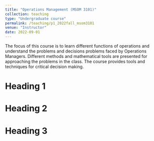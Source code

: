 ```yaml
---
title: "Operations Management (MSOM 3101)"
collection: teaching
type: "Undergraduate course"
permalink: /teaching/p1_2022fall_msom3101
venue: "Instructor"
date: 2022-09-01
---
```


The focus of this course is to learn different functions of operations and understand the problems and decisions problems faced by Operations Managers. Different methods and mathematical tools are presented for approaching the problems in the class. The course provides tools and techniques for critical decision making.

Heading 1
======

Heading 2
======

Heading 3
======
